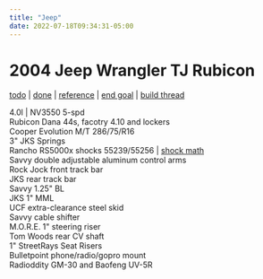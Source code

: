 ```yaml
---
title: "Jeep"
date: 2022-07-18T09:34:31-05:00
---
```


# 2004 Jeep Wrangler TJ Rubicon  
[todo](todo/#todo-list) | [done](todo/#done) | [reference](todo/#reference) | [end goal](end-goal/) | [build thread](../build-thread/)

4.0l | NV3550 5-spd  
Rubicon Dana 44s, facotry 4.10 and lockers  
Cooper Evolution M/T 286/75/R16  
3" JKS Springs  
Rancho RS5000x shocks 55239/55256 | [shock math](../build-thread/039)   
Savvy double adjustable aluminum control arms  
Rock Jock front track bar  
JKS rear track bar  
Savvy 1.25" BL  
JKS 1" MML  
UCF extra-clearance steel skid  
Savvy cable shifter  
M.O.R.E. 1" steering riser  
Tom Woods rear CV shaft  
1" StreetRays Seat Risers  
Bulletpoint phone/radio/gopro mount  
Radioddity GM-30 and Baofeng UV-5R  